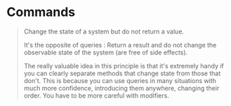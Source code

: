 # Commands

> Change the state of a system but do not return a value.
>
> It's the opposite of queries : Return a result and do not change the observable state of the system (are free of side effects).
>
> The really valuable idea in this principle is that it's extremely handy if you can clearly separate methods that change state from those that don't. This is because you can use queries in many situations with much more confidence, introducing them anywhere, changing their order. You have to be more careful with modifiers.
